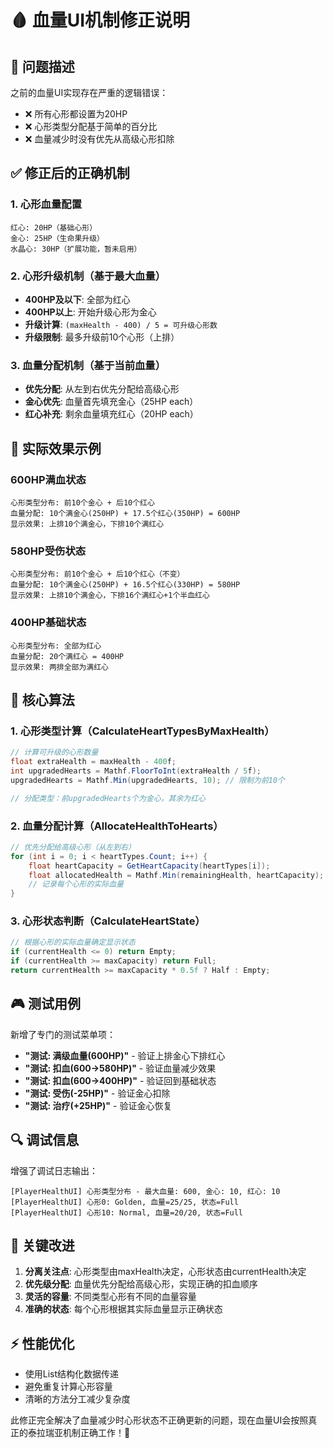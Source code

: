 # 🩸 血量UI机制修正说明

## 🔧 问题描述

之前的血量UI实现存在严重的逻辑错误：
- ❌ 所有心形都设置为20HP
- ❌ 心形类型分配基于简单的百分比
- ❌ 血量减少时没有优先从高级心形扣除

## ✅ 修正后的正确机制

### 1. 心形血量配置
```
红心: 20HP（基础心形）
金心: 25HP（生命果升级）
水晶心: 30HP（扩展功能，暂未启用）
```

### 2. 心形升级机制（基于最大血量）
- **400HP及以下**: 全部为红心
- **400HP以上**: 开始升级心形为金心
- **升级计算**: `(maxHealth - 400) / 5 = 可升级心形数`
- **升级限制**: 最多升级前10个心形（上排）

### 3. 血量分配机制（基于当前血量）
- **优先分配**: 从左到右优先分配给高级心形
- **金心优先**: 血量首先填充金心（25HP each）
- **红心补充**: 剩余血量填充红心（20HP each）

## 🎯 实际效果示例

### 600HP满血状态
```
心形类型分布: 前10个金心 + 后10个红心
血量分配: 10个满金心(250HP) + 17.5个红心(350HP) = 600HP
显示效果: 上排10个满金心，下排10个满红心
```

### 580HP受伤状态  
```
心形类型分布: 前10个金心 + 后10个红心（不变）
血量分配: 10个满金心(250HP) + 16.5个红心(330HP) = 580HP
显示效果: 上排10个满金心，下排16个满红心+1个半血红心
```

### 400HP基础状态
```
心形类型分布: 全部为红心
血量分配: 20个满红心 = 400HP
显示效果: 两排全部为满红心
```

## 🔄 核心算法

### 1. 心形类型计算（CalculateHeartTypesByMaxHealth）
```csharp
// 计算可升级的心形数量
float extraHealth = maxHealth - 400f;
int upgradedHearts = Mathf.FloorToInt(extraHealth / 5f);
upgradedHearts = Mathf.Min(upgradedHearts, 10); // 限制为前10个

// 分配类型：前upgradedHearts个为金心，其余为红心
```

### 2. 血量分配计算（AllocateHealthToHearts）
```csharp
// 优先分配给高级心形（从左到右）
for (int i = 0; i < heartTypes.Count; i++) {
    float heartCapacity = GetHeartCapacity(heartTypes[i]);
    float allocatedHealth = Mathf.Min(remainingHealth, heartCapacity);
    // 记录每个心形的实际血量
}
```

### 3. 心形状态判断（CalculateHeartState）
```csharp
// 根据心形的实际血量确定显示状态
if (currentHealth <= 0) return Empty;
if (currentHealth >= maxCapacity) return Full;
return currentHealth >= maxCapacity * 0.5f ? Half : Empty;
```

## 🎮 测试用例

新增了专门的测试菜单项：
- **"测试: 满级血量(600HP)"** - 验证上排金心下排红心
- **"测试: 扣血(600→580HP)"** - 验证血量减少效果
- **"测试: 扣血(600→400HP)"** - 验证回到基础状态
- **"测试: 受伤(-25HP)"** - 验证金心扣除
- **"测试: 治疗(+25HP)"** - 验证金心恢复

## 🔍 调试信息

增强了调试日志输出：
```
[PlayerHealthUI] 心形类型分布 - 最大血量: 600, 金心: 10, 红心: 10
[PlayerHealthUI] 心形0: Golden, 血量=25/25, 状态=Full
[PlayerHealthUI] 心形10: Normal, 血量=20/20, 状态=Full
```

## 🚀 关键改进

1. **分离关注点**: 心形类型由maxHealth决定，心形状态由currentHealth决定
2. **优先级分配**: 血量优先分配给高级心形，实现正确的扣血顺序
3. **灵活的容量**: 不同类型心形有不同的血量容量
4. **准确的状态**: 每个心形根据其实际血量显示正确状态

## ⚡ 性能优化

- 使用List<HeartHealthAllocation>结构化数据传递
- 避免重复计算心形容量
- 清晰的方法分工减少复杂度

此修正完全解决了血量减少时心形状态不正确更新的问题，现在血量UI会按照真正的泰拉瑞亚机制正确工作！🎉 